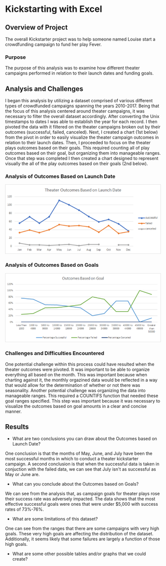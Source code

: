 # Kickstarting with Excel

## Overview of Project

The overall Kickstarter project was to help someone named Louise start a crowdfunding campaign to fund her play Fever.

### Purpose

The purpose of this analysis was to examine how different theater campaigns performed in relation to their launch dates and funding goals.

## Analysis and Challenges

I began this analysis by utilizing a dataset comprised of various different types of crowdfunded campaigns spanning the years 2010-2017. Being that the focus of this analysis centered around theater campaigns, it was necessary to filter the overall dataset accordingly. After converting the Unix timestamps to dates I was able to establish the year for each record. I then pivoted the data with it filtered on the theater campaigns broken out by their outcomes (successful, failed, canceled). Next, I created a chart (1st below) from the pivot in order to easily visualize the theater campaign outcomes in relation to their launch dates. Then, I proceeded to focus on the theater plays outcomes based on their goals. This required counting all of play outcomes based on their goal, but organizing them into manageable ranges. Once that step was completed I then created a chart designed to represent visually the all of the play outcomes based on their goals (2nd below).

### Analysis of Outcomes Based on Launch Date
![Theater Outcomes vs Launch](/Resources/Theater_Outcomes_vs_Launch.png "Theater Outcomes vs Launch")
### Analysis of Outcomes Based on Goals
![Outcomes vs Goals](/Resources/Outcomes_vs_Goals.png "Outcomes vs Goals")
### Challenges and Difficulties Encountered

One potential challenge within this process could have resulted when the theater outcomes were pivoted. It was important to be able to organize everything all based on the month. This was important because when charting against it, the monthly orgazined data would be reflected in a way that would allow for the determination of whether or not there was seasonality. Another potential challenge was organizing the data into manageable ranges. This required a COUNTIFS function that needed these goal ranges specified. This step was important because it was necessary to visualize the outcomes based on goal amounts in a clear and concise manner.

## Results

- What are two conclusions you can draw about the Outcomes based on Launch Date?  
  
One conclusion is that the months of May, June, and July have been the most successful months in which to conduct a theater kickstarter campaign. A second conclusion is that when the successful data is taken in conjuction with the failed data, we can see that July isn't as successful as May or June are.
- What can you conclude about the Outcomes based on Goals?
  
We can see from the analysis that, as campaign goals for theater plays rose their success rate was adversely impacted. The data shows that the most effective successful goals were ones that were under $5,000 with success rates of 73%-76%.
- What are some limitations of this dataset?
  
One can see from the ranges that there are some campaigns with very high goals. These very high goals are affecting the distribution of the dataset. Additionally, it seems likely that some failures are largely a function of those high goals.
- What are some other possible tables and/or graphs that we could create?

